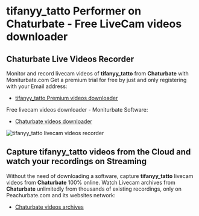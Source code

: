 # tifanyy_tatto Performer on Chaturbate - Free LiveCam videos downloader

## Chaturbate Live Videos Recorder

Monitor and record livecam videos of **tifanyy_tatto** from **Chaturbate** with Moniturbate.com
Get a premium trial for free by just and only registering with your Email address:
* [tifanyy_tatto Premium videos downloader](https://moniturbate.com/request-demo-licence-key.html)

Free livecam videos downloader - Moniturbate Software:
* [Chaturbate videos downloader](https://moniturbate.com/moniturbate-download-software.html)

![tifanyy_tatto livecam videos recorder](https://peachurnet.com/templates/moniturbate-software.png)


## Capture tifanyy_tatto videos from the Cloud and watch your recordings on Streaming

Without the need of downloading a software, capture **tifanyy_tatto** livecam videos from **Chaturbate** 100% online.
Watch Livecam archives from **Chaturbate** unlimitedly from thousands of existing recordings, only on Peachurbate.com and its websites network:
* [Chaturbate videos archives](https://peachurnet.com/)